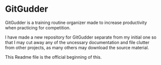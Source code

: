 # GitGudder
GitGudder is a training routine organizer made to increase productivity when practicing for competition. 

I have made a new repository for GitGudder separate from my initial one so that I may cut away any of the uncessary documentation and file clutter from other projects, as many others may download the source material. 

This Readme file is the official beginning of this.
